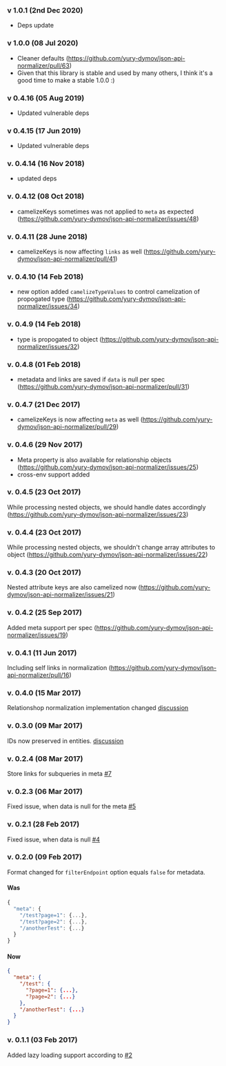 ### v 1.0.1 (2nd Dec 2020)
- Deps update

### v 1.0.0 (08 Jul 2020)
- Cleaner defaults (https://github.com/yury-dymov/json-api-normalizer/pull/63)
- Given that this library is stable and used by many others, I think it's a good time to make a stable 1.0.0 :)

### v 0.4.16 (05 Aug 2019)
- Updated vulnerable deps

### v 0.4.15 (17 Jun 2019)
- Updated vulnerable deps

### v. 0.4.14 (16 Nov 2018)
- updated deps

### v. 0.4.12 (08 Oct 2018)
- camelizeKeys sometimes was not applied to `meta` as expected (https://github.com/yury-dymov/json-api-normalizer/issues/48)

### v. 0.4.11 (28 June 2018)
- camelizeKeys is now affecting `links` as well (https://github.com/yury-dymov/json-api-normalizer/pull/41)

### v. 0.4.10 (14 Feb 2018)
- new option added `camelizeTypeValues` to control camelization of propogated type (https://github.com/yury-dymov/json-api-normalizer/issues/34)

### v. 0.4.9 (14 Feb 2018)
- type is propogated to object (https://github.com/yury-dymov/json-api-normalizer/issues/32)

### v. 0.4.8 (01 Feb 2018)
- metadata and links are saved if `data` is null per spec (https://github.com/yury-dymov/json-api-normalizer/pull/31)

### v. 0.4.7 (21 Dec 2017)
- camelizeKeys is now affecting `meta` as well (https://github.com/yury-dymov/json-api-normalizer/pull/29)

### v. 0.4.6 (29 Nov 2017)
- Meta property is also available for relationship objects (https://github.com/yury-dymov/json-api-normalizer/issues/25)
- cross-env support added

### v. 0.4.5 (23 Oct 2017)
While processing nested objects, we should handle dates accordingly (https://github.com/yury-dymov/json-api-normalizer/issues/23)

### v. 0.4.4 (23 Oct 2017)
While processing nested objects, we shouldn't change array attributes to object (https://github.com/yury-dymov/json-api-normalizer/issues/22)

### v. 0.4.3 (20 Oct 2017)
Nested attribute keys are also camelized now (https://github.com/yury-dymov/json-api-normalizer/issues/21)

### v. 0.4.2 (25 Sep 2017)
Added meta support per spec (https://github.com/yury-dymov/json-api-normalizer/issues/19)

### v. 0.4.1 (11 Jun 2017)
Including self links in normalization (https://github.com/yury-dymov/json-api-normalizer/pull/16)

### v. 0.4.0 (15 Mar 2017)
Relationshop normalization implementation changed [discussion](https://github.com/yury-dymov/json-api-normalizer/issues/11)

### v. 0.3.0 (09 Mar 2017)
IDs now preserved in entities. [discussion](https://github.com/yury-dymov/json-api-normalizer/issues/3)

### v. 0.2.4 (08 Mar 2017)
Store links for subqueries in meta [#7](https://github.com/yury-dymov/json-api-normalizer/issues/6)

### v. 0.2.3 (06 Mar 2017)
Fixed issue, when data is null for the meta [#5](https://github.com/yury-dymov/json-api-normalizer/pull/5)

### v. 0.2.1 (28 Feb 2017)
Fixed issue, when data is null [#4](https://github.com/yury-dymov/json-api-normalizer/issues/4)

### v. 0.2.0 (09 Feb 2017)
Format changed for `filterEndpoint` option equals `false` for metadata.

#### Was

```js
{
  "meta": {
    "/test?page=1": {...},
    "/test?page=2": {...},
    "/anotherTest": {...}
  }
}
```

#### Now

```json
{
  "meta": {
    "/test": {
      "?page=1": {...},
      "?page=2": {...}
    },
    "/anotherTest": {...}
  }
}
```

### v. 0.1.1 (03 Feb 2017)
Added lazy loading support according to [#2](https://github.com/yury-dymov/json-api-normalizer/issues/2)
